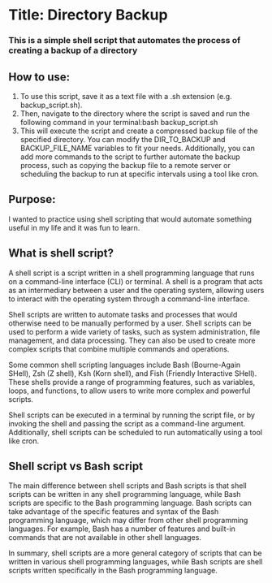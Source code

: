 # Title: Directory Backup
### This is a simple shell script that automates the process of creating a backup of a directory

## How to use:
1. To use this script, save it as a text file with a .sh extension (e.g. backup_script.sh). 
2. Then, navigate to the directory where the script is saved and run the following command in your terminal:bash backup_script.sh
3. This will execute the script and create a compressed backup file of the specified directory. You can modify the DIR_TO_BACKUP and BACKUP_FILE_NAME variables to fit your needs. Additionally, you can add more commands to the script to further automate the backup process, such as copying the backup file to a remote server or scheduling the backup to run at specific intervals using a tool like cron.

## Purpose:
I wanted to practice using shell scripting that would automate something useful in my life and it was fun to learn.

## What is shell script?
A shell script is a script written in a shell programming language that runs on a command-line interface (CLI) or terminal. A shell is a program that acts as an intermediary between a user and the operating system, allowing users to interact with the operating system through a command-line interface.

Shell scripts are written to automate tasks and processes that would otherwise need to be manually performed by a user. Shell scripts can be used to perform a wide variety of tasks, such as system administration, file management, and data processing. They can also be used to create more complex scripts that combine multiple commands and operations.

Some common shell scripting languages include Bash (Bourne-Again SHell), Zsh (Z shell), Ksh (Korn shell), and Fish (Friendly Interactive SHell). These shells provide a range of programming features, such as variables, loops, and functions, to allow users to write more complex and powerful scripts.

Shell scripts can be executed in a terminal by running the script file, or by invoking the shell and passing the script as a command-line argument. Additionally, shell scripts can be scheduled to run automatically using a tool like cron.

## Shell script vs Bash script
The main difference between shell scripts and Bash scripts is that shell scripts can be written in any shell programming language, while Bash scripts are specific to the Bash programming language. Bash scripts can take advantage of the specific features and syntax of the Bash programming language, which may differ from other shell programming languages. For example, Bash has a number of features and built-in commands that are not available in other shell languages.

In summary, shell scripts are a more general category of scripts that can be written in various shell programming languages, while Bash scripts are shell scripts written specifically in the Bash programming language.


